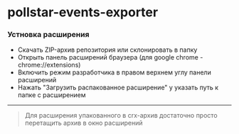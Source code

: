 # pollstar-events-exporter

### Устновка расширения
* Скачать ZIP-архив репозитория или склонировать в папку
* Открыть панель расширений браузера (для google chrome - chrome://extensions)
* Включить режим разработчика в правом верхнем углу панели расширений
* Нажать "Загрузить распакованное расширение" у указать путь к папке с расширением
***
>Для расширения упакованного в crx-архив достаточно просто перетащить архив в окно расширений

